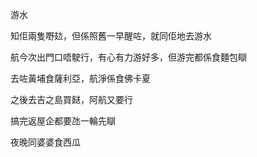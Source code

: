 游水

知佢兩隻嘢攰，但係照舊一早醒咗，就同佢地去游水

航今次出門口唔駛行，有心有力游好多，但游完都係食麵包瞓

去咗黃埔食薩利亞，航淨係食佛卡夏

之後去吉之島買餸，阿航又要行

搞完返屋企都要氹一輪先瞓

夜晚同婆婆食西瓜
